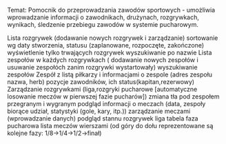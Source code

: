 Temat: Pomocnik do przeprowadzania zawodów sportowych - umożliwia wprowadzanie informacji o zawodnikach, drużynach, rozgrywkach, wynikach, śledzenie przebiegu zawodów w systemie pucharowym.


Lista rozgrywek (dodawanie nowych rozgrywek i zarządzanie) 
sortowanie wg daty stworzenia, statusu (zaplanowane, rozpoczęte, zakończone)
wyświetlenie tylko trwających rozgrywek
wyszukiwanie po nazwie
Lista zespołów w każdych rozgrywkach ( dodawanie nowych zespołów i usuwanie zespołóch zanim rozgrywki wystartowały)
wyszukiwanie zespołów
Zespół z listą piłkarzy i informacjami o zespole (adres zespołu nazwa, herb)
pozycje zawodników, ich status(kapitan,rezerwowy)
Zarządzanie rozgrywkami (liga,rozgryki pucharowe [automatyczne losowanie meczów w pierwszej fazie pucharów])
zmiana tła pod zespołem przegranym i wygranym
podgląd informacji o meczach (data, zespoły biorące udział, statystyki (gole, kary, itp.))
zarządzanie meczami (wprowadzanie danych)
podgląd stannu rozgrywek
liga
tabela
faza pucharowa
lista meczów wierszami (od góry do dołu reprezentowane są kolejne fazy: 1/8->1/4->1/2->finał)
